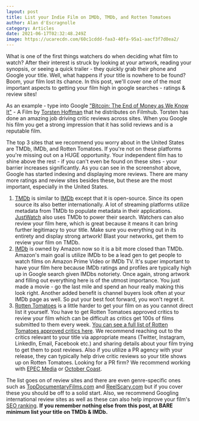 ```yaml
---
layout: post
title: List your Indie Film on IMDb, TMDb, and Rotten Tomatoes
author: Alan d'Escragnolle
category: Articles
date: 2021-06-17T02:32:48.249Z
image: https://ucarecdn.com/60c1cddd-faa3-40fa-95a1-aacf3f7d0ea2/
---
```




What is one of the first things watchers do when deciding what film to watch?    After their interest is struck by looking at your artwork, reading your synopsis, or seeing a quick trailer - they quickly grab their phone and Google your title. Well, what happens if your title is nowhere to be found?  Boom, your film lost its chance.  In this post, we'll cover one of the most important aspects to getting your film high in google searches - ratings & review sites! 

As an example - type into Google ["Bitcoin:  The End of Money as We Know It"](https://www.google.com/search?q=bitcoin+the+end+of+money+as+we+know+it) - A Film by [Torsten Hoffman](https://www.imdb.com/name/nm6840133/) that he distributes on Filmhub.  Torsten has done an amazing job driving critic reviews across sites.  When you Google his film you get a strong impression that it has solid reviews and is a reputable film.

The top 3 sites that we recommend you worry about in the United States are TMDb, IMDb, and Rotten Tomatoes.  If you're not on these platforms you're missing out on a HUGE opportunity. Your independent film has to shine above the rest - if you can't even be found on these sites - your barrier increases significantly.  As you can see in the screenshot above, Google has started indexing and displaying more reviews.  There are many more ratings and review sites besides these, but these are the most important, especially in the United States.

1. [TMDb](https://www.themoviedb.org/) is similar to [IMDb](https://www.imdb.com/) except that it is open-source.  Since its open source its also better internationally.   A lot of streaming platforms utilize metadata from TMDb to populate metadata in their applications. [JustWatch](https://www.justwatch.com/) also uses TMDb to power their search. Watchers can also review your film here, which is great because it means it can bring further legitimacy to your title. Make sure you everything out in its entirety and display strong artwork! Blast your networks, get them to review your film on TMDb.
2. [IMDb](https://www.imdb.com/) is owned by Amazon now so it is a bit more closed than TMDb.  Amazon's main goal is utilize IMDb to be a lead gen to get people to watch films on Amazon Prime Video or IMDb TV. It's super important to have your film here because IMDb ratings and profiles are typically high up in Google search given IMDbs notoriety.  Once again, strong artwork and filling out everything here is of the utmost importance.  You just made a movie - go the last mile and spend an hour really making this look right.  Another added benefit is channel buyers look often at your IMDb page as well.  So put your best foot forward, you won't regret it.
3. [Rotten Tomatoes](https://www.rottentomatoes.com/) is a little harder to get your film on as you cannot direct list it yourself.  You have to get Rotten Tomatoes approved critics to review your film which can be difficult as critics get 100s of films submitted to them every week.  [You can see a full list of Rotten Tomatoes approved critics here](https://www.rottentomatoes.com/critics/authors).  We recommend reaching out to the critics relevant to your title via appropriate means (Twitter, Instagram, LinkedIn, Email, Facebook etc.) and sharing details about your film trying to get them to post reviews.  Also if you utilize a PR agency with your release, they can typically help drive critic reviews so your title shows up on Rotten Tomatoes.  Looking for a PR firm?  We recommend working with [EPEC Media](https://www.epecmedia.com/) or [October Coast](https://www.octobercoastpr.com/).

The list goes on of review sites and there are even genre-specific ones such as [TopDocumentaryFilms.com](http://topdocumentaryfilms.com) and [ReelScary.com](http://www.reelscary.com/) but if you cover these you should be off to a solid start.  Also, we recommend Googling international review sites as well as these can also help improve your film's [SEO ranking](https://www.google.com/search?q=seo). **If you remember nothing else from this post, at BARE minimum list your title on TMDb & IMDb.**
